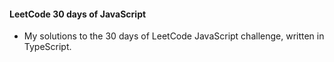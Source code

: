 #### LeetCode 30 days of JavaScript

- My solutions to the 30 days of LeetCode JavaScript challenge, written in TypeScript.
